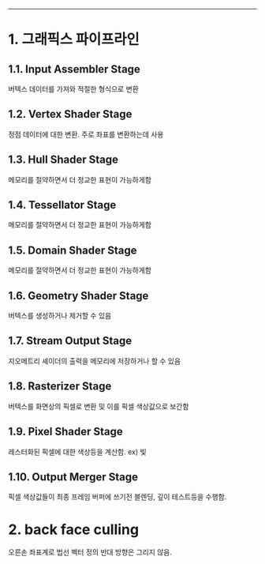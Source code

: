---
# 1. 그래픽스 파이프라인
## 1.1. Input Assembler Stage
버텍스 데이터를 가져와 적절한 형식으로 변환
## 1.2. Vertex Shader Stage
정점 데이터에 대한 변환. 주로 좌표를 변환하는데 사용
## 1.3. Hull Shader Stage
메모리를 절약하면서 더 정교한 표현이 가능하게함
## 1.4. Tessellator Stage
메모리를 절약하면서 더 정교한 표현이 가능하게함
## 1.5. Domain Shader Stage
메모리를 절약하면서 더 정교한 표현이 가능하게함
## 1.6. Geometry Shader Stage
버텍스를 생성하거나 제거할 수 있음
## 1.7. Stream Output Stage
지오메트리 셰이더의 출력을 메모리에 저장하거나 할 수 있음
## 1.8. Rasterizer Stage
버텍스를 화면상의 픽셀로 변환 및 이를 픽셀 색상값으로 보간함
## 1.9. Pixel Shader Stage
레스터화된 픽셀에 대한 색상등을 계산함. ex) 빛
## 1.10. Output Merger Stage
픽셀 색상값들이 최종 프레임 버퍼에 쓰기전 블렌딩, 깊이 테스트등을 수행함.

# 2. back face culling
오른손 좌표계로 법선 벡터 정의
반대 방향은 그리지 않음.
